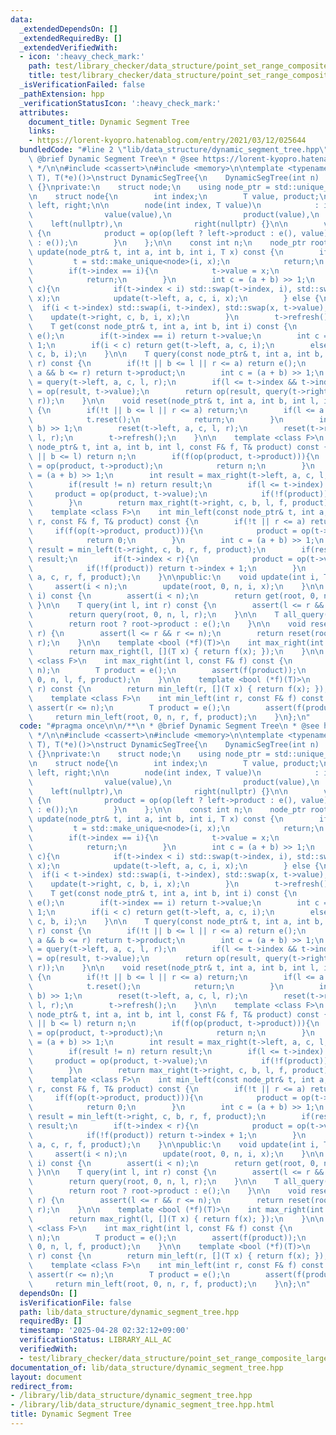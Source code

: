 ```yaml
---
data:
  _extendedDependsOn: []
  _extendedRequiredBy: []
  _extendedVerifiedWith:
  - icon: ':heavy_check_mark:'
    path: test/library_checker/data_structure/point_set_range_composite_large_array_1.test.cpp
    title: test/library_checker/data_structure/point_set_range_composite_large_array_1.test.cpp
  _isVerificationFailed: false
  _pathExtension: hpp
  _verificationStatusIcon: ':heavy_check_mark:'
  attributes:
    document_title: Dynamic Segment Tree
    links:
    - https://lorent-kyopro.hatenablog.com/entry/2021/03/12/025644
  bundledCode: "#line 2 \"lib/data_structure/dynamic_segment_tree.hpp\"\n\n/**\n *\
    \ @brief Dynamic Segment Tree\n * @see https://lorent-kyopro.hatenablog.com/entry/2021/03/12/025644\n\
    \ */\n\n#include <cassert>\n#include <memory>\n\ntemplate <typename T, T (*op)(T,\
    \ T), T(*e)()>\nstruct DynamicSegTree{\n    DynamicSegTree(int n) : n(n), root(nullptr)\
    \ {}\nprivate:\n    struct node;\n    using node_ptr = std::unique_ptr<node>;\n\
    \n    struct node{\n        int index;\n        T value, product;\n        node_ptr\
    \ left, right;\n\n        node(int index, T value)\n            : index(index),\n\
    \                value(value),\n                product(value),\n            \
    \    left(nullptr),\n                right(nullptr) {}\n\n        void refresh()\
    \ {\n            product = op(op(left ? left->product : e(), value), right ? right->product\
    \ : e());\n        }\n    };\n\n    const int n;\n    node_ptr root;\n\n    void\
    \ update(node_ptr& t, int a, int b, int i, T x) const {\n        if(!t){\n   \
    \         t = std::make_unique<node>(i, x);\n            return;\n        }\n\
    \        if(t->index == i){\n            t->value = x;\n            t->refresh();\n\
    \            return;\n        }\n        int c = (a + b) >> 1;\n        if(i <\
    \ c){\n            if(t->index < i) std::swap(t->index, i), std::swap(t->value,\
    \ x);\n            update(t->left, a, c, i, x);\n        } else {\n          \
    \  if(i < t->index) std::swap(i, t->index), std::swap(x, t->value);\n        \
    \    update(t->right, c, b, i, x);\n        }\n        t->refresh();\n    }\n\n\
    \    T get(const node_ptr& t, int a, int b, int i) const {\n        if(!t) return\
    \ e();\n        if(t->index == i) return t->value;\n        int c = (a + b) >>\
    \ 1;\n        if(i < c) return get(t->left, a, c, i);\n        else return get(t->right,\
    \ c, b, i);\n    }\n\n    T query(const node_ptr& t, int a, int b, int l, int\
    \ r) const {\n        if(!t || b <= l || r <= a) return e();\n        if(l <=\
    \ a && b <= r) return t->product;\n        int c = (a + b) >> 1;\n        T result\
    \ = query(t->left, a, c, l, r);\n        if(l <= t->index && t->index < r) result\
    \ = op(result, t->value);\n        return op(result, query(t->right, c, b, l,\
    \ r));\n    }\n\n    void reset(node_ptr& t, int a, int b, int l, int r) const\
    \ {\n        if(!t || b <= l || r <= a) return;\n        if(l <= a && b <= r){\n\
    \            t.reset();\n            return;\n        }\n        int c = (a +\
    \ b) >> 1;\n        reset(t->left, a, c, l, r);\n        reset(t->right, c, b,\
    \ l, r);\n        t->refresh();\n    }\n\n    template <class F>\n    int max_right(const\
    \ node_ptr& t, int a, int b, int l, const F& f, T& product) const {\n        if(!t\
    \ || b <= l) return n;\n        if(f(op(product, t->product))){\n            product\
    \ = op(product, t->product);\n            return n;\n        }\n        int c\
    \ = (a + b) >> 1;\n        int result = max_right(t->left, a, c, l, f, product);\n\
    \        if(result != n) return result;\n        if(l <= t->index) {\n       \
    \     product = op(product, t->value);\n            if(!f(product)) return t->index;\n\
    \        }\n        return max_right(t->right, c, b, l, f, product);\n    }\n\n\
    \    template <class F>\n    int min_left(const node_ptr& t, int a, int b, int\
    \ r, const F& f, T& product) const {\n        if(!t || r <= a) return 0;\n   \
    \     if(f(op(t->product, product))){\n            product = op(t->product, product);\n\
    \            return 0;\n        }\n        int c = (a + b) >> 1;\n        int\
    \ result = min_left(t->right, c, b, r, f, product);\n        if(result != 0) return\
    \ result;\n        if(t->index < r){\n            product = op(t->value, product);\n\
    \            if(!f(product)) return t->index + 1;\n        }\n        return min_left(t->left,\
    \ a, c, r, f, product);\n    }\n\npublic:\n    void update(int i, T x) {\n   \
    \     assert(i < n);\n        update(root, 0, n, i, x);\n    }\n\n    T get(int\
    \ i) const {\n        assert(i < n);\n        return get(root, 0, n, i);\n   \
    \ }\n\n    T query(int l, int r) const {\n        assert(l <= r && r <= n);\n\
    \        return query(root, 0, n, l, r);\n    }\n\n    T all_query() const {\n\
    \        return root ? root->product : e();\n    }\n\n    void reset(int l, int\
    \ r) {\n        assert(l <= r && r <= n);\n        return reset(root, 0, n, l,\
    \ r);\n    }\n\n    template <bool (*f)(T)>\n    int max_right(int l) const {\n\
    \        return max_right(l, [](T x) { return f(x); });\n    }\n\n    template\
    \ <class F>\n    int max_right(int l, const F& f) const {\n        assert(l <=\
    \ n);\n        T product = e();\n        assert(f(product));\n        return max_right(root,\
    \ 0, n, l, f, product);\n    }\n\n    template <bool (*f)(T)>\n    int min_left(int\
    \ r) const {\n        return min_left(r, [](T x) { return f(x); });\n    }\n\n\
    \    template <class F>\n    int min_left(int r, const F& f) const {\n       \
    \ assert(r <= n);\n        T product = e();\n        assert(f(product));\n   \
    \     return min_left(root, 0, n, r, f, product);\n    }\n};\n"
  code: "#pragma once\n\n/**\n * @brief Dynamic Segment Tree\n * @see https://lorent-kyopro.hatenablog.com/entry/2021/03/12/025644\n\
    \ */\n\n#include <cassert>\n#include <memory>\n\ntemplate <typename T, T (*op)(T,\
    \ T), T(*e)()>\nstruct DynamicSegTree{\n    DynamicSegTree(int n) : n(n), root(nullptr)\
    \ {}\nprivate:\n    struct node;\n    using node_ptr = std::unique_ptr<node>;\n\
    \n    struct node{\n        int index;\n        T value, product;\n        node_ptr\
    \ left, right;\n\n        node(int index, T value)\n            : index(index),\n\
    \                value(value),\n                product(value),\n            \
    \    left(nullptr),\n                right(nullptr) {}\n\n        void refresh()\
    \ {\n            product = op(op(left ? left->product : e(), value), right ? right->product\
    \ : e());\n        }\n    };\n\n    const int n;\n    node_ptr root;\n\n    void\
    \ update(node_ptr& t, int a, int b, int i, T x) const {\n        if(!t){\n   \
    \         t = std::make_unique<node>(i, x);\n            return;\n        }\n\
    \        if(t->index == i){\n            t->value = x;\n            t->refresh();\n\
    \            return;\n        }\n        int c = (a + b) >> 1;\n        if(i <\
    \ c){\n            if(t->index < i) std::swap(t->index, i), std::swap(t->value,\
    \ x);\n            update(t->left, a, c, i, x);\n        } else {\n          \
    \  if(i < t->index) std::swap(i, t->index), std::swap(x, t->value);\n        \
    \    update(t->right, c, b, i, x);\n        }\n        t->refresh();\n    }\n\n\
    \    T get(const node_ptr& t, int a, int b, int i) const {\n        if(!t) return\
    \ e();\n        if(t->index == i) return t->value;\n        int c = (a + b) >>\
    \ 1;\n        if(i < c) return get(t->left, a, c, i);\n        else return get(t->right,\
    \ c, b, i);\n    }\n\n    T query(const node_ptr& t, int a, int b, int l, int\
    \ r) const {\n        if(!t || b <= l || r <= a) return e();\n        if(l <=\
    \ a && b <= r) return t->product;\n        int c = (a + b) >> 1;\n        T result\
    \ = query(t->left, a, c, l, r);\n        if(l <= t->index && t->index < r) result\
    \ = op(result, t->value);\n        return op(result, query(t->right, c, b, l,\
    \ r));\n    }\n\n    void reset(node_ptr& t, int a, int b, int l, int r) const\
    \ {\n        if(!t || b <= l || r <= a) return;\n        if(l <= a && b <= r){\n\
    \            t.reset();\n            return;\n        }\n        int c = (a +\
    \ b) >> 1;\n        reset(t->left, a, c, l, r);\n        reset(t->right, c, b,\
    \ l, r);\n        t->refresh();\n    }\n\n    template <class F>\n    int max_right(const\
    \ node_ptr& t, int a, int b, int l, const F& f, T& product) const {\n        if(!t\
    \ || b <= l) return n;\n        if(f(op(product, t->product))){\n            product\
    \ = op(product, t->product);\n            return n;\n        }\n        int c\
    \ = (a + b) >> 1;\n        int result = max_right(t->left, a, c, l, f, product);\n\
    \        if(result != n) return result;\n        if(l <= t->index) {\n       \
    \     product = op(product, t->value);\n            if(!f(product)) return t->index;\n\
    \        }\n        return max_right(t->right, c, b, l, f, product);\n    }\n\n\
    \    template <class F>\n    int min_left(const node_ptr& t, int a, int b, int\
    \ r, const F& f, T& product) const {\n        if(!t || r <= a) return 0;\n   \
    \     if(f(op(t->product, product))){\n            product = op(t->product, product);\n\
    \            return 0;\n        }\n        int c = (a + b) >> 1;\n        int\
    \ result = min_left(t->right, c, b, r, f, product);\n        if(result != 0) return\
    \ result;\n        if(t->index < r){\n            product = op(t->value, product);\n\
    \            if(!f(product)) return t->index + 1;\n        }\n        return min_left(t->left,\
    \ a, c, r, f, product);\n    }\n\npublic:\n    void update(int i, T x) {\n   \
    \     assert(i < n);\n        update(root, 0, n, i, x);\n    }\n\n    T get(int\
    \ i) const {\n        assert(i < n);\n        return get(root, 0, n, i);\n   \
    \ }\n\n    T query(int l, int r) const {\n        assert(l <= r && r <= n);\n\
    \        return query(root, 0, n, l, r);\n    }\n\n    T all_query() const {\n\
    \        return root ? root->product : e();\n    }\n\n    void reset(int l, int\
    \ r) {\n        assert(l <= r && r <= n);\n        return reset(root, 0, n, l,\
    \ r);\n    }\n\n    template <bool (*f)(T)>\n    int max_right(int l) const {\n\
    \        return max_right(l, [](T x) { return f(x); });\n    }\n\n    template\
    \ <class F>\n    int max_right(int l, const F& f) const {\n        assert(l <=\
    \ n);\n        T product = e();\n        assert(f(product));\n        return max_right(root,\
    \ 0, n, l, f, product);\n    }\n\n    template <bool (*f)(T)>\n    int min_left(int\
    \ r) const {\n        return min_left(r, [](T x) { return f(x); });\n    }\n\n\
    \    template <class F>\n    int min_left(int r, const F& f) const {\n       \
    \ assert(r <= n);\n        T product = e();\n        assert(f(product));\n   \
    \     return min_left(root, 0, n, r, f, product);\n    }\n};\n"
  dependsOn: []
  isVerificationFile: false
  path: lib/data_structure/dynamic_segment_tree.hpp
  requiredBy: []
  timestamp: '2025-04-28 02:32:12+09:00'
  verificationStatus: LIBRARY_ALL_AC
  verifiedWith:
  - test/library_checker/data_structure/point_set_range_composite_large_array_1.test.cpp
documentation_of: lib/data_structure/dynamic_segment_tree.hpp
layout: document
redirect_from:
- /library/lib/data_structure/dynamic_segment_tree.hpp
- /library/lib/data_structure/dynamic_segment_tree.hpp.html
title: Dynamic Segment Tree
---
```

